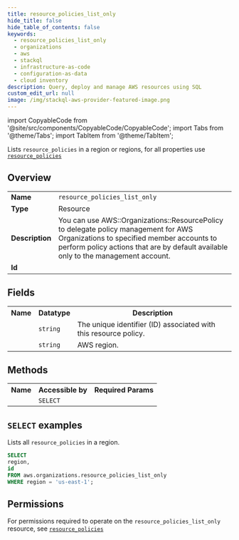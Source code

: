 ```yaml
---
title: resource_policies_list_only
hide_title: false
hide_table_of_contents: false
keywords:
  - resource_policies_list_only
  - organizations
  - aws
  - stackql
  - infrastructure-as-code
  - configuration-as-data
  - cloud inventory
description: Query, deploy and manage AWS resources using SQL
custom_edit_url: null
image: /img/stackql-aws-provider-featured-image.png
---
```


import CopyableCode from '@site/src/components/CopyableCode/CopyableCode';
import Tabs from '@theme/Tabs';
import TabItem from '@theme/TabItem';

Lists <code>resource_policies</code> in a region or regions, for all properties use <a href="/services/serviceName/resource_policies/"><code>resource_policies</code></a>

## Overview
<table>
<tbody>
<tr><td><b>Name</b></td><td><code>resource_policies_list_only</code></td></tr>
<tr><td><b>Type</b></td><td>Resource</td></tr>
<tr><td><b>Description</b></td><td>You can use AWS::Organizations::ResourcePolicy to delegate policy management for AWS Organizations to specified member accounts to perform policy actions that are by default available only to the management account.</td></tr>
<tr><td><b>Id</b></td><td><CopyableCode code="aws.organizations.resource_policies_list_only" /></td></tr>
</tbody>
</table>

## Fields
<table>
<tbody>
<tr><th>Name</th><th>Datatype</th><th>Description</th></tr><tr><td><CopyableCode code="id" /></td><td><code>string</code></td><td>The unique identifier (ID) associated with this resource policy.</td></tr>
<tr><td><CopyableCode code="region" /></td><td><code>string</code></td><td>AWS region.</td></tr>
</tbody>
</table>

## Methods

<table>
<tbody>
  <tr>
    <th>Name</th>
    <th>Accessible by</th>
    <th>Required Params</th>
  </tr>
  <tr>
    <td><CopyableCode code="list_resources" /></td>
    <td><code>SELECT</code></td>
    <td><CopyableCode code="region" /></td>
  </tr>
</tbody>
</table>

## `SELECT` examples
Lists all <code>resource_policies</code> in a region.
```sql
SELECT
region,
id
FROM aws.organizations.resource_policies_list_only
WHERE region = 'us-east-1';
```


## Permissions

For permissions required to operate on the <code>resource_policies_list_only</code> resource, see <a href="/services/organizations/resource_policies/#permissions"><code>resource_policies</code></a>

